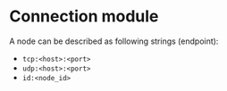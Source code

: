 Connection module
===
A node can be described as following strings (endpoint):
*   `tcp:<host>:<port>`
*   `udp:<host>:<port>`
*   `id:<node_id>`
